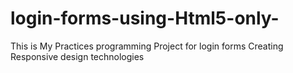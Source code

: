 # login-forms-using-Html5-only-
This is My Practices  programming Project for login forms Creating Responsive design technologies 
